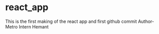 # react_app
This is the first making of the react app and first github commit
Author- Metro Intern Hemant 
